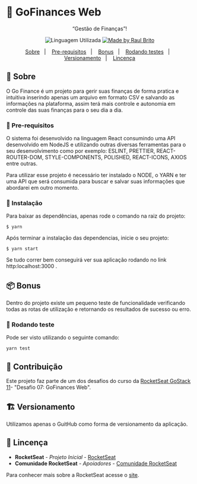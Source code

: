 # :iphone: GoFinances Web

<p align="center">“Gestão de Finanças”!</blockquote>

<p align="center">
  <img alt="Linguagem Utilizada" src="https://img.shields.io/badge/language-NodeJS--React-blue">

  <a href="#">
    <img alt="Made by Raul Brito" src="https://img.shields.io/badge/made%20by-Raul%20Brito-blue">
  </a>
</p>

<p align="center">
  <a href="#pencil-sobre">Sobre</a>&nbsp;&nbsp;&nbsp;|&nbsp;&nbsp;&nbsp;
  <a href="#construction-pre-requisitos">Pre-requisitos</a>&nbsp;&nbsp;&nbsp;|&nbsp;&nbsp;&nbsp;
  <a href="#package-bonus">Bonus</a>&nbsp;&nbsp;&nbsp;|&nbsp;&nbsp;&nbsp;
  <a href="#dizzy-rodando-teste">Rodando testes</a>&nbsp;&nbsp;&nbsp;|&nbsp;&nbsp;&nbsp;
  <a href="#building_construction-versionamento">Versionamento</a>&nbsp;&nbsp;&nbsp;|&nbsp;&nbsp;&nbsp;
  <a href="#busts_in_silhouette-lincença">Lincença</a>
</p>

## :pencil: Sobre

O Go Finance é um projeto para gerir suas finanças de forma pratica e intuitiva inserindo apenas um arquivo em formato CSV e salvando as informações na plataforma, assim terá mais controle e autonomia em controle das suas finanças para o seu dia a dia. 

### :construction: Pre-requisitos

O sistema foi desenvolvido na linguagem React consumindo uma API desenvolvido em NodeJS e utilizando outras diversas ferramentas para o seu desenvolvimento como por exemplo: ESLINT, PRETTIER, REACT-ROUTER-DOM, STYLE-COMPONENTS, POLISHED, REACT-ICONS, AXIOS entre outras.

Para utilizar esse projeto é necessário ter instalado o NODE, o YARN e ter uma API que será consumida para buscar e salvar suas informações que abordarei em outro momento.

### :wrench: Instalação

Para baixar as dependências, apenas rode o comando na raiz do projeto:

```
$ yarn 
```

Após terminar a instalação das dependencias, inicie o seu projeto:

```
$ yarn start
```

Se tudo correr bem conseguirá ver sua aplicação rodando no link http:localhost:3000 .

## :package: Bonus

Dentro do projeto existe um pequeno teste de funcionalidade verificando todas as rotas de utilização e retornando os resultados de sucesso ou erro.

### :dizzy: Rodando teste

Pode ser visto utilizando o seguinte comando:

```
yarn test
```

## :seedling: Contribuição

Este projeto faz parte de um dos desafios do curso da [RocketSeat GoStack 11](http://rocketseat.com.br)- "Desafio 07: GoFinances Web".

## :building_construction: Versionamento

Utilizamos apenas o GuitHub como forma de versionamento da aplicação. 

## :busts_in_silhouette: Lincença

* **RocketSeat** - *Projeto Inicial* - [RocketSeat](http://rocketseat.com.br)
* **Comunidade RocketSeat** - *Apoiadores* - [Comunidade RocketSeat](https://discordapp.com/invite/gCRAFhc)

Para conhecer mais sobre a RocketSeat acesse o [site](http://rocketseat.com.br).


